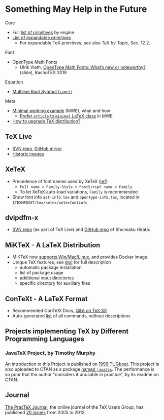 # Something May Help in the Future

Core
  * Full [list of primitives](https://zhuanlan.zhihu.com/p/59151033) by engine
  * [List of expandable primitives](https://tex.stackexchange.com/a/467372/79060)
    * For expandable TeX primitives, see also *TeX by Topic*, Sec. 12.2.

Font
  * OpenType Math Fonts
    * Ulrik Vieth, [OpenType Math Fonts: What’s new or noteworthy?](http://www.gust.org.pl/bachotex/2019-pl/presentations/uvieth-1-2019.pdf) (slide), BachoTEX 2019

Equation
  * [Multiline Root Symbol (`\sqrt`)](https://tex.stackexchange.com/a/111433/79060)

Meta
  * [Minimal working example](https://tex.meta.stackexchange.com/q/228/79060) (MWE), what and how
    * [Prefer `article` to `minimal` LaTeX class](https://tex.stackexchange.com/a/42115/79060) in MWE
  * [How to upgrade TeX distribution?](https://tex.stackexchange.com/q/55437/79060)

## TeX Live

* [SVN repo](http://www.tug.org/svn/texlive/trunk/Master/texmf-dist/), [GitHub mirror](https://github.com/TeX-Live/texlive-source)
* [Historic images](ftp://tug.org/historic/systems/texlive/)

## XeTeX

* Precedence of font names used by XeTeX ([ref](https://tex.stackexchange.com/a/43819/79060))
  * `Full name > Family-Style > PostScript name > Family`
  * To let XeTeX auto-load variations, `Family` is recommended
* Show font info `aat-info.tex` and `opentype-info.tex`, located in `$TEXMFDIST/tex/xetex/xetexfontinfo`

## dvipdfm-x

* [SVN repo](http://www.tug.org/svn/texlive/trunk/Build/source/texk/dvipdfm-x/) (as part of TeX Live) and [GitHub repo](https://github.com/shirat74/dvipdfm-x/) of Shunsaku Hirata: 

## MiKTeX - A LaTeX Distribution

* MiKTeX now [supports Win/Mac/Linux](https://miktex.org/download), and provides Docker image.
* Unique TeX features, see [doc](https://docs.miktex.org/2.9/manual/texfeatures.html) for full description
  * automatic package installation
  * list of package usage
  * additional input directories
  * specific directory for auxiliary files

## ConTeXt - A LaTeX Format

* Recommended ConTeXt Docs, [Q&A on TeX.SX](https://tex.stackexchange.com/questions/2839/where-can-i-find-good-context-documentation)
* Auto-generated [list](http://www.pragma-ade.com/general/qrcs/setup-en.pdf) of all commands, without descriptions

## Projects implementing TeX by Different Programming Languages

### JavaTeX Project, by Timothy Murphy

An introduction to this Project is published on [1999 TUGboat](https://www.tug.org/TUG99-web/pdf/murphy.pdf). This project is also uploaded to CTAN as a package [named `javatex`](https://ctan.org/pkg/javatex?lang=en). The performance is so poor that the author "considers it unusable in practice", by its readme on CTAN.

## Journal

[The PracTeX Journal](http://tug.org/pracjourn/2012-1/toc.html), the online journal of the TeX Users Group, has published [20 issues](http://tug.org/pracjourn/archive.html) from 2005 to 2012.

